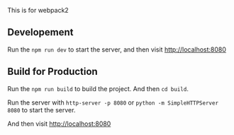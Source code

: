 This is for webpack2

## Developement
Run the `npm run dev` to start the server, and then visit [http://localhost:8080](http://localhost:8080)


## Build for Production
Run the `npm run build` to build the project. And then `cd build`.

Run the server with `http-server -p 8080` or `python -m SimpleHTTPServer 8080` to start the server. 

And then visit [http://localhost:8080](http://localhost:8080)

